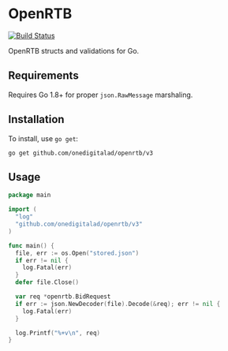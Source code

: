 # OpenRTB

[![Build Status](https://travis-ci.org/onedigitalad/openrtb.svg?branch=master)](https://travis-ci.org/onedigitalad/openrtb)

OpenRTB structs and validations for Go.

## Requirements

Requires Go 1.8+ for proper `json.RawMessage` marshaling.

## Installation

To install, use `go get`:

```shell
go get github.com/onedigitalad/openrtb/v3
```

## Usage

```go
package main

import (
  "log"
  "github.com/onedigitalad/openrtb/v3"
)

func main() {
  file, err := os.Open("stored.json")
  if err != nil {
    log.Fatal(err)
  }
  defer file.Close()

  var req *openrtb.BidRequest
  if err := json.NewDecoder(file).Decode(&req); err != nil {
    log.Fatal(err)
  }

  log.Printf("%+v\n", req)
}
```
